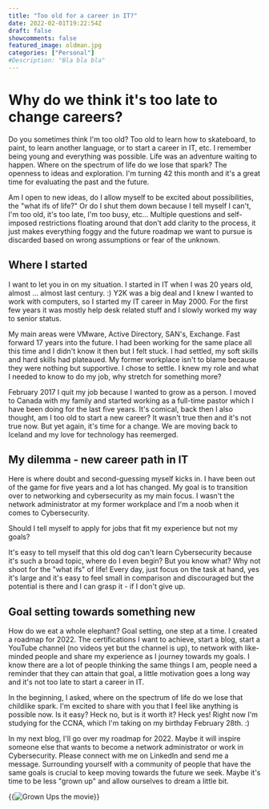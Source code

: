 ```yaml
---
title: "Too old for a career in IT?"
date: 2022-02-01T19:22:54Z
draft: false
showcomments: false
featured_image: oldman.jpg
categories: ["Personal"]
#Description: "Bla bla bla"
---
```


# Why do we think it's too late to change careers?

Do you sometimes think I'm too old? Too old to learn how to skateboard, to paint, to learn another language, or to start a career in IT, etc. I remember being young and everything was possible. Life was an adventure waiting to happen. Where on the spectrum of life do we lose that spark? The openness to ideas and exploration. I'm turning 42 this month and it's a great time for evaluating the past and the future.

Am I open to new ideas, do I allow myself to be excited about possibilities, the "what ifs of life?" Or do I shut them down because I tell myself I can't, I'm too old, it's too late, I'm too busy, etc... Multiple questions and self-imposed restrictions floating around that don't add clarity to the process, it just makes everything foggy and the future roadmap we want to pursue is discarded based on wrong assumptions or fear of the unknown.

## Where I started

I want to let you in on my situation. I started in IT when I was 20 years old, almost ... almost last century. :) Y2K was a big deal and I knew I wanted to work with computers, so I started my IT career in May 2000. For the first few years it was mostly help desk related stuff and I slowly worked my way to senior status.

My main areas were VMware, Active Directory, SAN's, Exchange. Fast forward 17 years into the future. I had been working for the same place all this time and I didn't know it then but I felt stuck. I had settled, my soft skills and hard skills had plateaued. My former workplace isn't to blame because they were nothing but supportive. I chose to settle. I knew my role and what I needed to know to do my job, why stretch for something more?

February 2017 I quit my job because I wanted to grow as a person. I moved to Canada with my family and started working as a full-time pastor which I have been doing for the last five years. It's comical, back then I also thought, am I too old to start a new career? It wasn't true then and it's not true now. But yet again, it's time for a change. We are moving back to Iceland and my love for technology has reemerged.

## My dilemma - new career path in IT

Here is where doubt and second-guessing myself kicks in. I have been out of the game for five years and a lot has changed. My goal is to transition over to networking and cybersecurity as my main focus. I wasn't the network administrator at my former workplace and I'm a noob when it comes to Cybersecurity.

Should I tell myself to apply for jobs that fit my experience but not my goals?

It's easy to tell myself that this old dog can't learn Cybersecurity because it's such a broad topic, where do I even begin? But you know what? Why not shoot for the "what ifs" of life! Every day, just focus on the task at hand, yes it's large and it's easy to feel small in comparison and discouraged but the potential is there and I can grasp it - if I don't give up.

## Goal setting towards something new

How do we eat a whole elephant? Goal setting, one step at a time. I created a roadmap for 2022. The certifications I want to achieve, start a blog, start a YouTube channel (no videos yet but the channel is up), to network with like-minded people and share my experience as I journey towards my goals. I know there are a lot of people thinking the same things I am, people need a reminder that they can attain that goal, a little motivation goes a long way and it's not too late to start a career in IT.

In the beginning, I asked, where on the spectrum of life do we lose that childlike spark. I'm excited to share with you that I feel like anything is possible now. Is it easy? Heck no, but is it worth it? Heck yes! Right now I'm studying for the CCNA, which I'm taking on my birthday February 28th. :)

In my next blog, I'll go over my roadmap for 2022. Maybe it will inspire someone else that wants to become a network administrator or work in Cybersecurity. Please connect with me on LinkedIn and send me a message. Surrounding yourself with a community of people that have the same goals is crucial to keep moving towards the future we seek. Maybe it's time to be less "grown up" and allow ourselves to dream a little bit.

{{<img src="images/grownups.jpg" alt="Grown Ups the movie" class="center">}}
